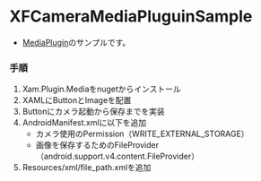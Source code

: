 # XFCameraMediaPluguinSample
- [MediaPlugin](https://github.com/jamesmontemagno/MediaPlugin)のサンプルです。
### 手順
1. Xam.Plugin.Mediaをnugetからインストール
1. XAMLにButtonとImageを配置
1. Buttonにカメラ起動から保存までを実装
1. AndroidManifest.xmlに以下を追加
    - カメラ使用のPermission（WRITE_EXTERNAL_STORAGE）
    - 画像を保存するためのFileProvider（android.support.v4.content.FileProvider）
1. Resources/xml/file_path.xmlを追加
